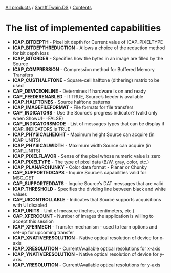 ﻿[All products](../../) / [Saraff.Twain.DS](../) / [Contents](./index.md)
# The list of implemented capabilities
* **ICAP_BITDEPTH** - Pixel bit depth for Current value of ICAP_PIXELTYPE
* **ICAP_BITDEPTHREDUCTION** - Allows a choice of the reduction method for bit depth loss
* **ICAP_BITORDER** - Specifies how the bytes in an image are filled by the Source
* **ICAP_COMPRESSION** - Compression method for Buffered Memory Transfers
* **ICAP_CUSTHALFTONE** - Square-cell halftone (dithering) matrix to be used
* **CAP_DEVICEONLINE** - Determines if hardware is on and ready
* **CAP_FEEDERENABLED** - If TRUE, Source’s feeder is available
* **ICAP_HALFTONES** - Source halftone patterns
* **ICAP_IMAGEFILEFORMAT** - File formats for file transfers
* **CAP_INDICATORS** - Use the Source’s progress indicator? (valid only when ShowUI==FALSE)
* **CAP_INDICATORSMODE** - List of messages types that can be display if ICAP_INDICATORS is TRUE
* **ICAP_PHYSICALHEIGHT** - Maximum height Source can acquire (in ICAP_UNITS)
* **ICAP_PHYSICALWIDTH** - Maximum width Source can acquire (in ICAP_UNITS)
* **ICAP_PIXELFLAVOR** - Sense of the pixel whose numeric value is zero
* **ICAP_PIXELTYPE** - The type of pixel data (B/W, gray, color, etc.)
* **ICAP_PLANARCHUNKY** - Color data format - Planar or Chunky
* **CAP_SUPPORTEDCAPS** - Inquire Source’s capabilities valid for MSG_GET
* **CAP_SUPPORTEDDATS** - Inquire Source’s DAT messages that are valid
* **ICAP_THRESHOLD** - Specifies the dividing line between black and white values
* **CAP_UICONTROLLABLE** - Indicates that Source supports acquisitions with UI disabled
* **ICAP_UNITS** - Unit of measure (inches, centimeters, etc.)
* **CAP_XFERCOUNT** - Number of images the application is willing to accept this session
* **ICAP_XFERMECH** - Transfer mechanism - used to learn options and set-up for upcoming transfer
* **ICAP_XNATIVERESOLUTION** - Native optical resolution of device for x-axis
* **ICAP_XRESOLUTION** - Current/Available optical resolutions for x-axis
* **ICAP_YNATIVERESOLUTION** - Native optical resolution of device for y-axis
* **ICAP_YRESOLUTION** - Current/Available optical resolutions for y-axis

